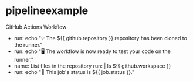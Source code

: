 # pipelineexample
GitHub Actions Workflow

- run: echo "💡 The ${{ github.repository }} repository has been cloned to
the runner."
- run: echo "🖥 The workflow is now ready to test your code on the runner."
- name: List files in the repository
run: |
ls ${{ github.workspace }}
- run: echo "🍏 This job's status is ${{ job.status }}."
